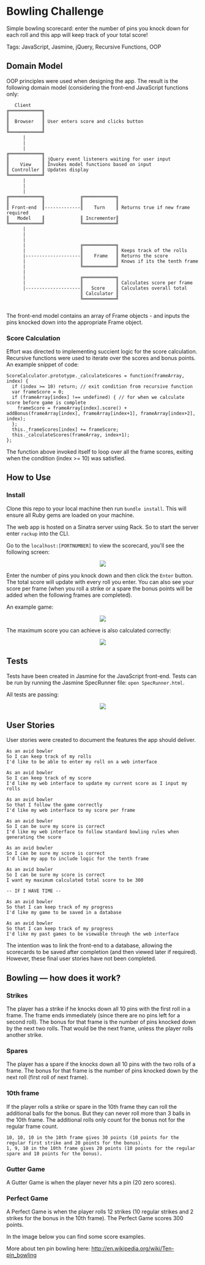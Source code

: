 
Bowling Challenge
=================

Simple bowling scorecard: enter the number of pins you knock down for each roll and this app will keep track of your total score!

Tags: JavaScript, Jasmine, jQuery, Recursive Functions, OOP


## Domain Model

OOP principles were used when designing the app. The result is the following domain model (considering the front-end JavaScript functions only:

```
   Client
╔════════════╗  
║            ║ 
║  Browser   ║ User enters score and clicks button     
║            ║
╚════════════╝
      |
      | 
      |
╔════════════╗
║            ║ jQuery event listeners waiting for user input
║    View    ║ Invokes model functions based on input
║ Controller ║ Updates display
╚════════════╝
      |
      |
      |                
╔════════════╗             ╔════════════╗       
║            ║             ║            ║       
║ Front-end  ║-------------║    Turn    ║ Returns true if new frame required 
║   Model    ║             ║ Incrementer║       
╚════════════╝             ╚════════════╝ 
      |
      |
      |
      |                    ╔════════════╗
      |                    ║            ║ Keeps track of the rolls           
      |--------------------║    Frame   ║ Returns the score
      |                    ║            ║ Knows if its the tenth frame
      |                    ╚════════════╝
      | 
      |                    ╔════════════╗
      |                    ║            ║ Calculates score per frame
      |--------------------║   Score    ║ Calculates overall total
                           ║ Calculator ║
                           ╚════════════╝
                                              
```

The front-end model contains an array of Frame objects - and inputs the pins knocked down into the appropriate Frame object.


### Score Calculation

Effort was directed to implementing succient logic for the score calculation. Recursive functions were used to iterate over the scores and bonus points. An example snippet of code:

```
ScoreCalculator.prototype._calculateScores = function(frameArray, index) {
  if (index >= 10) return; // exit condition from recursive function
  var frameScore = 0;
  if (frameArray[index] !== undefined) { // for when we calculate score before game is complete
    frameScore = frameArray[index].score() + addBonus(frameArray[index], frameArray[index+1], frameArray[index+2], index);
  };
  this._frameScores[index] += frameScore;
  this._calculateScores(frameArray, index+1);
};
```

The function above invoked itself to loop over all the frame scores, exiting when the condition (index >= 10) was satisfied.


## How to Use

### Install

Clone this repo to your local machine then run `bundle install`. This will ensure all Ruby gems are loaded on your machine.

The web app is hosted on a Sinatra server using Rack. So to start the server enter `rackup` into the CLI. 

Go to the `localhost:[PORTNUMBER]` to view the scorecard, you'll see the following screen:

<p align="center"><img src="./public/images/first_view.png"/></p>

Enter the number of pins you knock down and then click the `Enter` button. The total score will update with every roll you enter. You can also see your score per frame (when you roll a strike or a spare the bonus points will be added when the following frames are completed).

An example game:
<p align="center"><img src="./public/images/example_game.png"/></p>

The maximum score you can achieve is also calculated correctly:
<p align="center"><img src="./public/images/max_score.png"/></p>


## Tests

Tests have been created in Jasmine for the JavaScript front-end. Tests can be run by running the Jasmine SpecRunner file:
`open SpecRunner.html`.

All tests are passing:
<p align="center"><img src="./public/images/jasmine_tests.png"/></p>


## User Stories

User stories were created to document the features the app should deliver.

```
As an avid bowler
So I can keep track of my rolls
I'd like to be able to enter my roll on a web interface

As an avid bowler
So I can keep track of my score
I'd like my web interface to update my current score as I input my rolls

As an avid bowler
So that I follow the game correctly
I'd like my web interface to my score per frame

As an avid bowler
So I can be sure my score is correct
I'd like my web interface to follow standard bowling rules when generating the score

As an avid bowler
So I can be sure my score is correct
I'd like my app to include logic for the tenth frame

As an avid bowler
So I can be sure my score is correct
I want my maximum calculated total score to be 300

-- IF I HAVE TIME --

As an avid bowler
So that I can keep track of my progress
I'd like my game to be saved in a database

As an avid bowler
So that I can keep track of my progress
I'd like my past games to be viewable through the web interface
```

The intention was to link the front-end to a database, allowing the scorecards to be saved after completion (and then viewed later if required). However, these final user stories have not been completed.


## Bowling — how does it work?

### Strikes

The player has a strike if he knocks down all 10 pins with the first roll in a frame. The frame ends immediately (since there are no pins left for a second roll). The bonus for that frame is the number of pins knocked down by the next two rolls. That would be the next frame, unless the player rolls another strike.

### Spares

The player has a spare if the knocks down all 10 pins with the two rolls of a frame. The bonus for that frame is the number of pins knocked down by the next roll (first roll of next frame).

### 10th frame

If the player rolls a strike or spare in the 10th frame they can roll the additional balls for the bonus. But they can never roll more than 3 balls in the 10th frame. The additional rolls only count for the bonus not for the regular frame count.

    10, 10, 10 in the 10th frame gives 30 points (10 points for the regular first strike and 20 points for the bonus).
    1, 9, 10 in the 10th frame gives 20 points (10 points for the regular spare and 10 points for the bonus).

### Gutter Game

A Gutter Game is when the player never hits a pin (20 zero scores).

### Perfect Game

A Perfect Game is when the player rolls 12 strikes (10 regular strikes and 2 strikes for the bonus in the 10th frame). The Perfect Game scores 300 points.

In the image below you can find some score examples.

More about ten pin bowling here: http://en.wikipedia.org/wiki/Ten-pin_bowling

